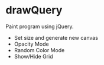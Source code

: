 # drawQuery
Paint program using jQuery.

- Set size and generate new canvas
- Opacity Mode
- Random Color Mode
- Show/Hide Grid
